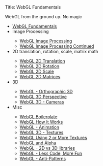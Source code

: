 Title: WebGL Fundamentals

WebGL from the ground up. No magic

<ul>
  <li><a href="webgl/lessons/webgl-fundamentals.html">WebGL Fundamentals</a></li>
  <li>Image Processing</li>
  <ul>
    <li><a href="webgl/lessons/webgl-image-processing.html">WebGL Image Processing</a></li>
    <li><a href="webgl/lessons/webgl-image-processing-continued.html">WebGL Image Processing Continued</a></li>
  </ul>
  <li>2D translation, rotation, scale, matrix math</li>
  <ul>
    <li><a href="webgl/lessons/webgl-2d-translation.html">WebGL 2D Translation</a></li>
    <li><a href="webgl/lessons/webgl-2d-rotation.html">WebGL 2D Rotation</a></li>
    <li><a href="webgl/lessons/webgl-2d-scale.html">WebGL 2D Scale</a></li>
    <li><a href="webgl/lessons/webgl-2d-matrices.html">WebGL 2D Matrices</a></li>
  </ul>
  <li>3D</li>
  <ul>
    <li><a href="webgl/lessons/webgl-3d-orthographic.html">WebGL - Orthographic 3D</a></li>
    <li><a href="webgl/lessons/webgl-3d-perspective.html">WebGL 3D Perspective</a></li>
    <li><a href="webgl/lessons/webgl-3d-camera.html">WebGL 3D - Cameras</a></li>
  </ul>
  <li>Misc</li>
  <ul>
    <li><a href="webgl/lessons/webgl-boilerplate.html">WebGL Boilerplate</a></li>
    <li><a href="webgl/lessons/webgl-how-it-works.html">WebGL How It Works</a></li>
    <li><a href="webgl/lessons/webgl-animation.html">WebGL - Animation</a></li>
    <li><a href="webgl/lessons/webgl-3d-textures.html">WebGL 3D - Textures</a></li>
    <li><a href="webgl/lessons/webgl-2-textures.html">WebGL Using 2 or More Textures</a></li>
    <li><a href="webgl/lessons/webgl-and-alpha.html">WebGL and Alpha</a></li>
    <li><a href="webgl/lessons/webgl-2d-vs-3d-library.html">WebGL - 2D vs 3D libraries</a></li>
    <li><a href="webgl/lessons/webgl-less-code-more-fun.html">WebGL - Less Code, More Fun</a></li>
    <li><a href="webgl/lessons/webgl-anti-patterns.html">WebGL - Anti-Patterns</a></li>
  </ul>
</ul>



<!--

%(table_of_contents)s

-->



